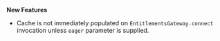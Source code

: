 **New Features**

* Cache is not immediately populated on `EntitlementsGateway.connect` invocation unless `eager` parameter is supplied.